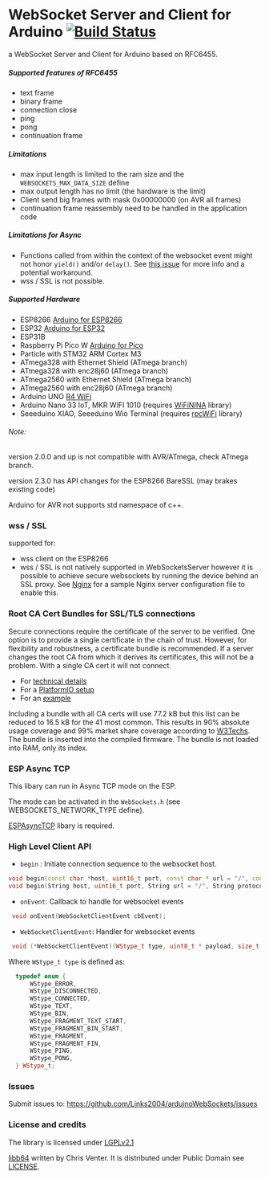 WebSocket Server and Client for Arduino [![Build Status](https://github.com/Links2004/arduinoWebSockets/actions/workflows/main.yml/badge.svg?branch=master)](https://github.com/Links2004/arduinoWebSockets/actions?query=branch%3Amaster)
===========================================

a WebSocket Server and Client for Arduino based on RFC6455.


##### Supported features of RFC6455 #####
 - text frame
 - binary frame
 - connection close
 - ping
 - pong
 - continuation frame

##### Limitations #####
 - max input length is limited to the ram size and the ```WEBSOCKETS_MAX_DATA_SIZE``` define
 - max output length has no limit (the hardware is the limit)
 - Client send big frames with mask 0x00000000 (on AVR all frames)
 - continuation frame reassembly need to be handled in the application code

 ##### Limitations for Async #####
 - Functions called from within the context of the websocket event might not honor `yield()` and/or `delay()`.  See [this issue](https://github.com/Links2004/arduinoWebSockets/issues/58#issuecomment-192376395) for more info and a potential workaround.
 - wss / SSL is not possible.

##### Supported Hardware #####
 - ESP8266 [Arduino for ESP8266](https://github.com/esp8266/Arduino/)
 - ESP32 [Arduino for ESP32](https://github.com/espressif/arduino-esp32)
 - ESP31B
 - Raspberry Pi Pico W [Arduino for Pico](https://github.com/earlephilhower/arduino-pico)
 - Particle with STM32 ARM Cortex M3
 - ATmega328 with Ethernet Shield (ATmega branch)
 - ATmega328 with enc28j60 (ATmega branch)
 - ATmega2560 with Ethernet Shield (ATmega branch)
 - ATmega2560 with enc28j60 (ATmega branch)
 - Arduino UNO [R4 WiFi](https://github.com/arduino/ArduinoCore-renesas)
 - Arduino Nano 33 IoT, MKR WIFI 1010 (requires [WiFiNINA](https://github.com/arduino-libraries/WiFiNINA/) library)
 - Seeeduino XIAO, Seeeduino Wio Terminal (requires [rpcWiFi](https://github.com/Seeed-Studio/Seeed_Arduino_rpcWiFi) library)

###### Note: ######

  version 2.0.0 and up is not compatible with AVR/ATmega, check ATmega branch.

  version 2.3.0 has API changes for the ESP8266 BareSSL (may brakes existing code)

  Arduino for AVR not supports std namespace of c++.

### wss / SSL ###
 supported for:
 - wss client on the ESP8266
 - wss / SSL is not natively supported in WebSocketsServer however it is possible to achieve secure websockets
   by running the device behind an SSL proxy. See [Nginx](examples/Nginx/esp8266.ssl.reverse.proxy.conf) for a
   sample Nginx server configuration file to enable this.

### Root CA Cert Bundles for SSL/TLS connections ###

Secure connections require the certificate of the server to be verified. One option is to provide a single certificate in the chain of trust. However, for flexibility and robustness, a certificate bundle is recommended. If a server changes the root CA from which it derives its certificates, this will not be a problem. With a single CA cert it will not connect.

 - For [technical details](https://docs.espressif.com/projects/esp-idf/en/latest/esp32/api-reference/protocols/esp_crt_bundle.html)
 - For a [PlatformIO setup](https://github.com/Duckle29/esp32-certBundle/)
 - For an [example](examples/esp32/WebSocketClientSSLBundle/)

Including a bundle with all CA certs will use 77.2 kB but this list can be reduced to 16.5 kB for the 41 most common. This results in 90% absolute usage coverage and 99% market share coverage according to [W3Techs](https://w3techs.com/technologies/overview/ssl_certificate). The bundle is inserted into the compiled firmware. The bundle is not loaded into RAM, only its index.

### ESP Async TCP ###

This libary can run in Async TCP mode on the ESP.

The mode can be activated in the ```WebSockets.h``` (see WEBSOCKETS_NETWORK_TYPE define).

[ESPAsyncTCP](https://github.com/me-no-dev/ESPAsyncTCP) libary is required.


### High Level Client API ###

 - `begin` : Initiate connection sequence to the websocket host.
```c++
void begin(const char *host, uint16_t port, const char * url = "/", const char * protocol = "arduino");
void begin(String host, uint16_t port, String url = "/", String protocol = "arduino");
```
 - `onEvent`: Callback to handle for websocket events

```c++
 void onEvent(WebSocketClientEvent cbEvent);
```

 - `WebSocketClientEvent`: Handler for websocket events
```c++
 void (*WebSocketClientEvent)(WStype_t type, uint8_t * payload, size_t length)
```
Where `WStype_t type` is defined as:
```c++
  typedef enum {
      WStype_ERROR,
      WStype_DISCONNECTED,
      WStype_CONNECTED,
      WStype_TEXT,
      WStype_BIN,
      WStype_FRAGMENT_TEXT_START,
      WStype_FRAGMENT_BIN_START,
      WStype_FRAGMENT,
      WStype_FRAGMENT_FIN,
      WStype_PING,
      WStype_PONG,
  } WStype_t;
```

### Issues ###
Submit issues to: https://github.com/Links2004/arduinoWebSockets/issues

### License and credits ###

The library is licensed under [LGPLv2.1](https://github.com/Links2004/arduinoWebSockets/blob/master/LICENSE)

[libb64](http://libb64.sourceforge.net/) written by Chris Venter. It is distributed under Public Domain see [LICENSE](https://github.com/Links2004/arduinoWebSockets/blob/master/src/libb64/LICENSE).
